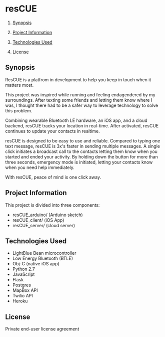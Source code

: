 # resCUE

1. [Synopsis](#synopsis)

2. [Project Information](#project-information)

3. [Technologies Used](#technologies-used)

4. [License](#license)

## Synopsis

ResCUE is a platfrom in development to help you keep in touch when it matters most.

This project was inspired while running and feeling endagendered by my surroundings. After texting some friends and letting them know where I was, I thought there had to be a safer way to leverage technology to solve this problem. 

Combining wearable Bluetooth LE hardware, an iOS app, and a cloud backend, resCUE tracks your location in real-time. After activated, resCUE continues to update your contacts in realtime.  

resCUE is designed to be easy to use and reliable. Compared to typing one text message, resCUE is 3x's faster in sending multiple messages. A single click initiates a broadcast call to the contacts letting them know when you started and ended your activity. By holding down the button for more than three seconds, emergency mode is initiated, letting your contacts know when you need help immediately. 

With resCUE, peace of mind is one click away. 

## Project Information
This project is divided into three components:
   
* resCUE_arduino/ (Arduino sketch)   
* resCUE_client/ (iOS App)   
* resCUE_server/ (cloud server)

## Technologies Used
* LightBlue Bean microcontroller
* Low Energy Bluetooth (BTLE)
* Obj-C (native iOS app)
* Python 2.7
* JavaScript
* Flask 
* Postgres
* MapBox API
* Twilio API
* Heroku

## License
Private end-user license agreement
